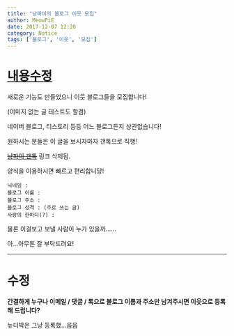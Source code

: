 ```yaml
---
title: "냥파이의 블로그 이웃 모집"
author: MeowPiE
date: 2017-12-07 12:20
category: Notice
tags: ['블로그', '이웃', '모집']
---
```


# [내용수정](#수정)

새로운 기능도 만들었으니 이웃 블로그들을 모집합니다!

(이미지 없는 글 테스트도 할겸)

네이버 블로그, 티스토리 등등 어느 블로그든지 상관없습니다!

원하시는 분들은 이 글을 보시자마자 갠톡으로 직행!

~~[냥파이 갠톡](https://open.kakao.com/me/meowpie)~~ 링크 삭제됨.

양식을 이용하시면 빠르고 편리합니당!

```text
닉네임 :
블로그 이름 :
블로그 주소 :
블로그 성격 : (주로 쓰는 글)
사랑의 한마디(?) :
```

물론 이걸보고 보낼 사람이 누가 있을까......

아...아무튼 잘 부탁드려요!

---

# 수정

**간결하게 누구나 이메일 / 댓글 / 톡으로 블로그 이름과 주소만 남겨주시면 이웃으로 등록해 드립니다?**

뉴디박은 그냥 등록했...읍읍
